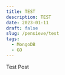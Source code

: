 ```yaml
---
title: TEST
description: TEST
date: 2023-01-11
draft: false
slug: /pensieve/test
tags:
  - MongoDB
  - GO
---
```


Test Post
